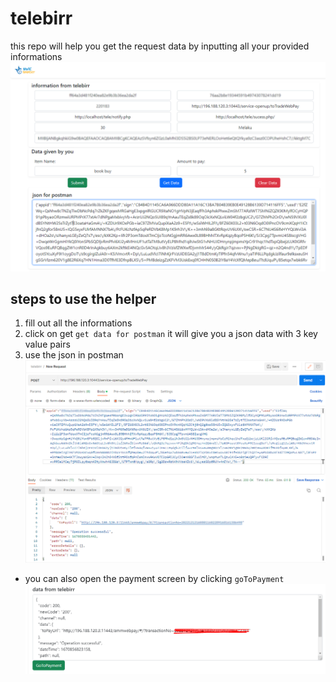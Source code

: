 # telebirr
this repo will help you get the request data by inputting all your provided informations
![](doc/img/mainscreen.png)
## steps to use the helper
1. fill out all the informations
2. click on get `get data for postman` it will give you a json data with 3 key value pairs
3. use the json in postman
![](doc/img/postman.png)
- you can also open the payment screen by clicking `goToPayment`
![](doc/img/afterpayment.png)